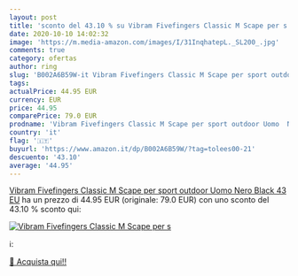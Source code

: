 ```yaml
---
layout: post
title: 'sconto del 43.10 % su Vibram Fivefingers Classic M Scape per s  '
date: 2020-10-10 14:02:32
image: 'https://m.media-amazon.com/images/I/31InqhatepL._SL200_.jpg'
comments: true
category: ofertas
author: ring
slug: 'B002A6B59W-it Vibram Fivefingers Classic M Scape per sport outdoor Uomo...'
tags: 
actualPrice: 44.95 EUR
currency: EUR
price: 44.95
comparePrice: 79.0 EUR
prodname: 'Vibram Fivefingers Classic M Scape per sport outdoor Uomo  Nero  Black  43 EU'
country: 'it'
flag: '🇮🇹'
buyurl: 'https://www.amazon.it/dp/B002A6B59W/?tag=tolees00-21'
descuento: '43.10'
average: '44.95'
---
```


[Vibram Fivefingers Classic M Scape per sport outdoor Uomo  Nero  Black  43 EU](https://www.amazon.it/dp/B002A6B59W/?tag=tolees00-21) ha un prezzo di 44.95 EUR (originale: 79.0 EUR) con uno sconto del 43.10 % sconto qui:

[![Vibram Fivefingers Classic M Scape per s](https://m.media-amazon.com/images/I/31InqhatepL._SL200_.jpg)](https://www.amazon.it/dp/B002A6B59W/?tag=tolees00-21)

ℹ️:


[🛒 Acquista qui!!](https://www.amazon.it/dp/B002A6B59W/?tag=tolees00-21)
